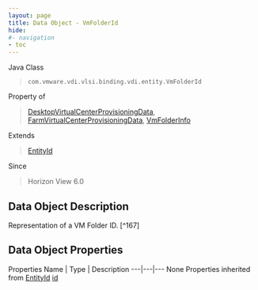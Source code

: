 ```yaml
---
layout: page
title: Data Object - VmFolderId
hide:
#- navigation
- toc
---
```








Java Class
> `com.vmware.vdi.vlsi.binding.vdi.entity.VmFolderId`

Property of
> [DesktopVirtualCenterProvisioningData](vdi.resources.Desktop.VirtualCenterProvisioningData.md#field_detail), [FarmVirtualCenterProvisioningData](vdi.resources.Farm.VirtualCenterProvisioningData.md#field_detail), [VmFolderInfo](vdi.utils.virtualcenter.VmFolder.VmFolderInfo.md#field_detail)

Extends
> [EntityId](vdi.EntityId.md)

Since
> Horizon View 6.0


## Data Object Description

Representation of a VM Folder ID.
 [^167]



## Data Object Properties
Properties
Name |  Type |  Description
---|---|---
None
Properties inherited from [EntityId](vdi.EntityId.md)
[id](vdi.EntityId.md#id)


 
